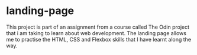 # landing-page

This project is part of an assignment from a course called The Odin project that i am taking to learn about web development. The landing page allows me to practise the HTML, CSS and Flexbox skills that I have learnt along the way.
